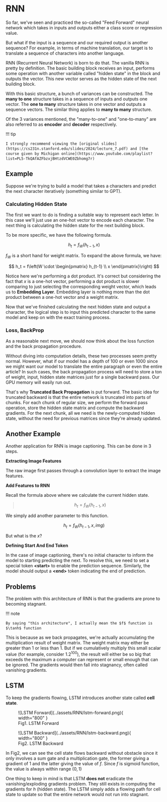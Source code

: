 # RNN

So far, we've seen and practiced the so-called "Feed Forward" neural network
which takes in inputs and outputs either a class score or regression value.

But what if the input is a sequence and our required output is another sequence?
For example, in terms of machine translation, our target is to translate a
sequence of characters into another language.

RNN (Recurrent Neural Network) is born to do that. The vanilla RNN is pretty
by definition. The basic building block receives an input, performs some operation
with another variable called "hidden state" in the block and outputs the vector.
This new vector serves as the hidden state of the next building block.

With this basic structure, a bunch of variances can be constructed. The **many to
one** structure takes in a sequence of inputs and outputs one vector. The **one to
many** structure takes in one vector and outputs a sequence vectors. The similar thing
applies to **many to many** structure.

Of the 3 variances mentioned, the "many-to-one" and "one-to-many" are also referred
to as **encoder** and **decoder** respectively.

!!! tip

    I strongly recommend viewing the [original slides](https://cs231n.stanford.edu/slides/2024/lecture_7.pdf) and [the course given by Michigan online](https://www.youtube.com/playlist?list=PL5-TkQAfAZFbzxjBHtzdVCWE0Zbhomg7r)

## Example

Suppose we're trying to build a model that takes a characters and predict the next character
iteratively (something similar to GPT).

### Calculating Hidden State

The first we want to do is finding a suitable way to represent each letter. In this case
we'll just use an one-hot vector to encode each character. The next thing is calculating
the hidden state for the next building block.

To be more specific, we have the following formula.

$$
h_t = f_W(h_{t-1}, x)
$$

$f_W$ is a short hand for weight matrix. To expand the above formula, we have:

$$
h_t = f\left(W \cdot \begin{pmatrix} h_{t-1} \\ x \end{pmatrix}\right)
$$

Notice here we're performing a dot product. It's correct but considering the fact that
$x$ is a one-hot vector, performing a dot product is slower comparing to just selecting
the corresponding weight vector, which leads us to **Embedding Layer**. Embedding layer
is nothing more than the dot product between a one-hot vector and a weight matrix.

Now that we've finished calculating the next hidden state and output a character, the
logical step is to input this predicted character to the same model and keep on with
the exact training process.

### Loss, BackProp

As a reasonable next move, we should now think about the loss function and the back
propagation procedure.

Without diving into computation details, these two processes seem pretty normal. However,
what if our model has a depth of 100 or even 1000 since we might want our model to translate
the entire paragraph or even the entire article? In such cases, the back propagation process
will need to store a ton of weight, input, hidden state matrices just for a single backward
pass. Our GPU memory will easily run out.

That's why **Truncated Back Propagation** is put forward. The basic idea for truncated backward
is that the entire network is truncated into parts of chunks. For each chunk of regular size,
we perform the forward pass operation, store the hidden state matrix and compute the backward
gradients. For the next chunk, all we need is the newly-computed hidden state, without the need
for previous matrices since they're already updated.

## Another Example

Another application for RNN is image captioning. This can be done in 3 steps.

**Extracting Image Features**

The raw image first passes through a convolution layer to extract the image features.

**Add Features to RNN**

Recall the formula above where we calculate the current hidden state.

> $$
> h_t = f_W(h_{t-1}, x)
> $$

We simply add another parameter to this function.

$$
h_t = f_W(h_{t-1}, x, img)
$$

But what is the $x$?

**Defining Start And End Token**

In the case of image captioning, there's no initial character to inform the model
to starting predicting the next. To resolve this, we need to set a special token
**<start\>** to enable the prediction sequence. Similarly, the model should output
a **<end\>** token indicating the end of prediction.

## Problems

The problem with this architecture of RNN is that the gradients are prone to becoming
stagnant.

!!! note

    By saying "this architecture", I actually mean the $f$ function is $\tanh$ function

This is because as we back propagates, we're actually accumulating the multiplication
result of weight matrix. The weight matrix may either be greater than 1 or less than 1.
But if we cumulatively multiply this small scalar value (for example, consider $1.2^{100}$),
the result will either be so big that exceeds the maximum a computer can represent or small
enough that can be ignored. The gradients would then fall into stagnancy, often called
vanishing gradients.

## LSTM

To keep the gradients flowing, LSTM introduces another state called **cell state**.

<figure markdown="span">
  ![LSTM Forward](../assets/RNN/lstm-forward.png){ width="800" }
  <figcaption>Fig1. LSTM Forward</figcaption>
</figure>

<figure markdown="span">
  ![LSTM Backward](../assets/RNN/lstm-backward.png){ width="800" }
  <figcaption>Fig2. LSTM Backward</figcaption>
</figure>

In Fig2, we can see the cell state flows backward without obstacle since it only involves
a sum gate and a multiplication gate, the former giving a gradient of 1 and the latter
giving the value of $f$. Since $f$ is sigmoid function, the value is always within range
$(0, 1)$

One thing to keep in mind is that LSTM **does not** eradicate the vanishing/exploding
gradients problem. They still exists in computing the gradients for $h$ (hidden state).
The LSTM simply adds a flowing path for cell state to update so that the entire network
would not run into stagnant.
